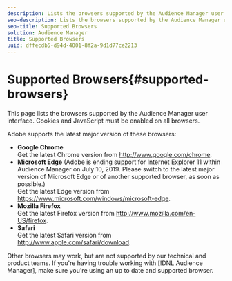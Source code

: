 ```yaml
---
description: Lists the browsers supported by the Audience Manager user interface. Cookies and JavaScript must be enabled on all browsers.
seo-description: Lists the browsers supported by the Audience Manager user interface. Cookies and JavaScript must be enabled on all browsers.
seo-title: Supported Browsers
solution: Audience Manager
title: Supported Browsers
uuid: dffecdb5-d94d-4001-8f2a-9d1d77ce2213
---
```


# Supported Browsers{#supported-browsers}

This page lists the browsers supported by the Audience Manager user interface. Cookies and JavaScript must be enabled on all browsers.

<!-- 

c_supported_browsers.xml

 -->

Adobe supports the latest major version of these browsers:

* **Google Chrome**  <br />
Get the latest Chrome version from http://www.google.com/chrome.
* **Microsoft Edge** (Adobe is ending support for Internet Explorer 11 within Audience Manager on July 10, 2019. Please switch to the latest major version of Microsoft Edge or of another supported browser, as soon as possible.)  <br />
Get the latest Edge version from https://www.microsoft.com/windows/microsoft-edge.
* **Mozilla Firefox**  <br />
Get the latest Firefox version from http://www.mozilla.com/en-US/firefox.
* **Safari**  <br />
Get the latest Safari version from http://www.apple.com/safari/download.

Other browsers may work, but are not supported by our technical and product teams. If you're having trouble working with [!DNL Audience Manager], make sure you're using an up to date and supported browser.
